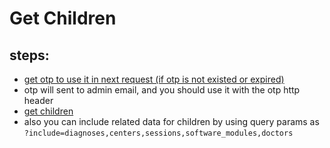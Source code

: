 # Get Children

## steps:

- [get otp to use it in next request (if otp is not existed or expired)](https://documenter.getpostman.com/view/12318086/2sA3Bt3pg1#7efa3ce6-4e19-4748-ae9f-af03d4e78d74)
- otp will sent to admin email, and you should use it with the otp http header
- [get children](https://documenter.getpostman.com/view/12318086/2sA3Bt3pg1#11a4f0bd-cbf7-466c-8c9b-2774b4ce4c75)
- also you can include related data for children by using query params as `?include=diagnoses,centers,sessions,software_modules,doctors`
